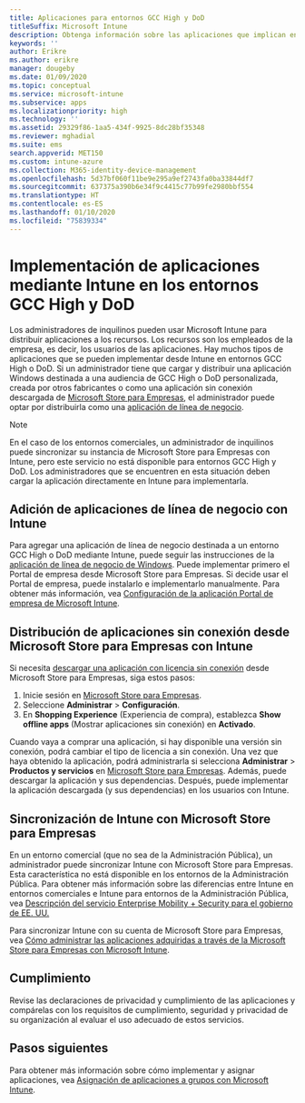 ```yaml
---
title: Aplicaciones para entornos GCC High y DoD
titleSuffix: Microsoft Intune
description: Obtenga información sobre las aplicaciones que implican entornos GCC High y DoD mediante el uso de Microsoft Intune.
keywords: ''
author: Erikre
ms.author: erikre
manager: dougeby
ms.date: 01/09/2020
ms.topic: conceptual
ms.service: microsoft-intune
ms.subservice: apps
ms.localizationpriority: high
ms.technology: ''
ms.assetid: 29329f86-1aa5-434f-9925-8dc28bf35348
ms.reviewer: mghadial
ms.suite: ems
search.appverid: MET150
ms.custom: intune-azure
ms.collection: M365-identity-device-management
ms.openlocfilehash: 5d37bf060f11be9e295a9ef2743fa0ba33844df7
ms.sourcegitcommit: 637375a390b6e34f9c4415c77b99fe2980bbf554
ms.translationtype: HT
ms.contentlocale: es-ES
ms.lasthandoff: 01/10/2020
ms.locfileid: "75839334"
---
```

# <a name="deploying-apps-using-intune-on-the-gcc-high-and-dod-environments"></a>Implementación de aplicaciones mediante Intune en los entornos GCC High y DoD 

Los administradores de inquilinos pueden usar Microsoft Intune para distribuir aplicaciones a los recursos. Los recursos son los empleados de la empresa, es decir, los usuarios de las aplicaciones. Hay muchos tipos de aplicaciones que se pueden implementar desde Intune en entornos GCC High o DoD. Si un administrador tiene que cargar y distribuir una aplicación Windows destinada a una audiencia de GCC High o DoD personalizada, creada por otros fabricantes o como una aplicación sin conexión descargada de [Microsoft Store para Empresas](https://businessstore.microsoft.com/store), el administrador puede optar por distribuirla como una [aplicación de línea de negocio](apps-add.md#app-types-in-microsoft-intune).  

> [!NOTE]
> En el caso de los entornos comerciales, un administrador de inquilinos puede sincronizar su instancia de Microsoft Store para Empresas con Intune, pero este servicio no está disponible para entornos GCC High y DoD. Los administradores que se encuentren en esta situación deben cargar la aplicación directamente en Intune para implementarla.  

## <a name="add-line-of-business-apps-using-intune"></a>Adición de aplicaciones de línea de negocio con Intune 

Para agregar una aplicación de línea de negocio destinada a un entorno GCC High o DoD mediante Intune, puede seguir las instrucciones de la [aplicación de línea de negocio de Windows](lob-apps-windows.md). Puede implementar primero el Portal de empresa desde Microsoft Store para Empresas. Si decide usar el Portal de empresa, puede instalarlo e implementarlo manualmente. Para obtener más información, vea [Configuración de la aplicación Portal de empresa de Microsoft Intune](company-portal-app.md). 

## <a name="distribute-offline-apps-from-the-store-for-business-using-intune"></a>Distribución de aplicaciones sin conexión desde Microsoft Store para Empresas con Intune  

Si necesita [descargar una aplicación con licencia sin conexión](https://docs.microsoft.com/microsoft-store/distribute-offline-apps#download-an-offline-licensed-app) desde Microsoft Store para Empresas, siga estos pasos: 

1. Inicie sesión en [Microsoft Store para Empresas](https://businessstore.microsoft.com/).
2. Seleccione **Administrar** > **Configuración**.
3. En **Shopping Experience** (Experiencia de compra), establezca **Show offline apps** (Mostrar aplicaciones sin conexión) en **Activado**.

Cuando vaya a comprar una aplicación, si hay disponible una versión sin conexión, podrá cambiar el tipo de licencia a sin conexión. Una vez que haya obtenido la aplicación, podrá administrarla si selecciona **Administrar** > **Productos y servicios** en [Microsoft Store para Empresas](https://businessstore.microsoft.com/). Además, puede descargar la aplicación y sus dependencias. Después, puede implementar la aplicación descargada (y sus dependencias) en los usuarios con Intune.  

## <a name="syncing-intune-to-the-store-for-business"></a>Sincronización de Intune con Microsoft Store para Empresas 

En un entorno comercial (que no sea de la Administración Pública), un administrador puede sincronizar Intune con Microsoft Store para Empresas. Esta característica no está disponible en los entornos de la Administración Pública. Para obtener más información sobre las diferencias entre Intune en entornos comerciales e Intune para entornos de la Administración Pública, vea [Descripción del servicio Enterprise Mobility + Security para el gobierno de EE. UU.](https://docs.microsoft.com/enterprise-mobility-security/solutions/ems-govt-service-description)  

Para sincronizar Intune con su cuenta de Microsoft Store para Empresas, vea [Cómo administrar las aplicaciones adquiridas a través de la Microsoft Store para Empresas con Microsoft Intune](windows-store-for-business.md).  

## <a name="compliance"></a>Cumplimiento 

Revise las declaraciones de privacidad y cumplimiento de las aplicaciones y compárelas con los requisitos de cumplimiento, seguridad y privacidad de su organización al evaluar el uso adecuado de estos servicios.   

## <a name="next-steps"></a>Pasos siguientes

Para obtener más información sobre cómo implementar y asignar aplicaciones, vea [Asignación de aplicaciones a grupos con Microsoft Intune](apps-deploy.md).

 
